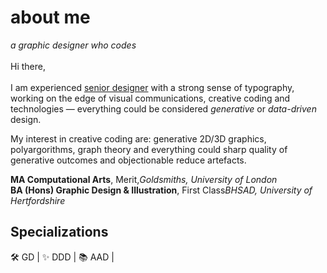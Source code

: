 <b><h1>about me</h1></b>
<i>a graphic designer who codes</i><br><br>
Hi there,<br><br>
I am experienced <u>senior designer</u> with a strong sense of typography, working on the edge of visual communications, creative coding and technologies — everything could be considered <i>generative</i> or <i>data-driven</i> design. 

My interest in creative coding are: generative 2D/3D graphics, polyargorithms, graph theory and everything could sharp quality of generative outcomes and objectionable reduce artefacts.

<b>MA Computational Arts</b>, Merit,<i>Goldsmiths, University of London</i><br>
<b>BA (Hons) Graphic Design & Illustration</b>, First Class<i>BHSAD, University of Hertfordshire</i>

## Specializations

<div>
  <span title="Generative Desing">🛠️ GD</span> |
  <span title="Data Driven Design">✨ DDD</span> |
  <span title="Algorithmic-Aided Design">📚 AAD</span> |
</div>
